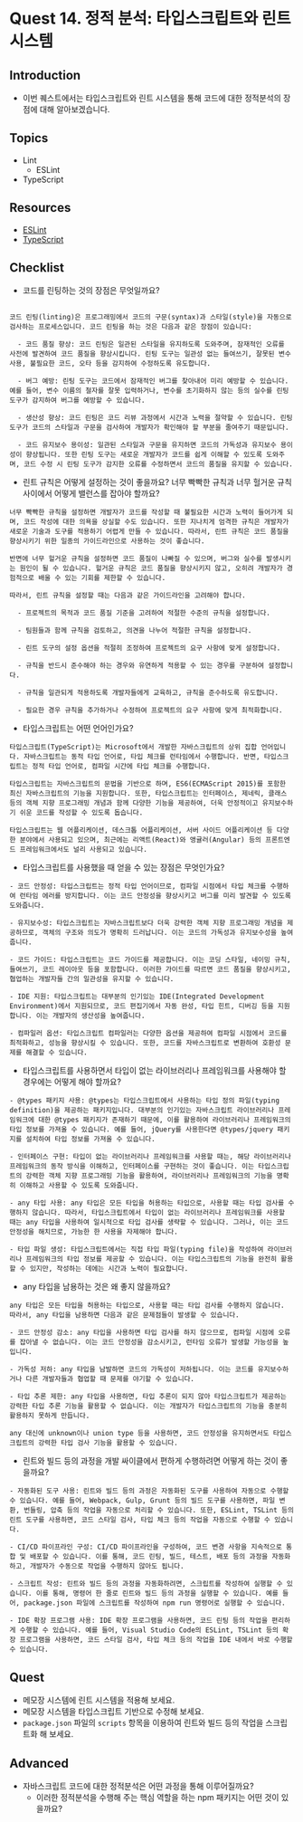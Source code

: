 # Quest 14. 정적 분석: 타입스크립트와 린트 시스템

## Introduction
* 이번 퀘스트에서는 타입스크립트와 린트 시스템을 통해 코드에 대한 정적분석의 장점에 대해 알아보겠습니다.

## Topics
* Lint
  * ESLint
* TypeScript

## Resources
* [ESLint](https://eslint.org/)
* [TypeScript](https://www.typescriptlang.org/)

## Checklist
* 코드를 린팅하는 것의 장점은 무엇일까요?

```

코드 린팅(linting)은 프로그래밍에서 코드의 구문(syntax)과 스타일(style)을 자동으로 검사하는 프로세스입니다. 코드 린팅을 하는 것은 다음과 같은 장점이 있습니다:

  - 코드 품질 향상: 코드 린팅은 일관된 스타일을 유지하도록 도와주며, 잠재적인 오류를 사전에 발견하여 코드 품질을 향상시킵니다. 린팅 도구는 일관성 없는 들여쓰기, 잘못된 변수 사용, 불필요한 코드, 오타 등을 감지하여 수정하도록 유도합니다.

  - 버그 예방: 린팅 도구는 코드에서 잠재적인 버그를 찾아내어 미리 예방할 수 있습니다. 예를 들어, 변수 이름의 철자를 잘못 입력하거나, 변수를 초기화하지 않는 등의 실수를 린팅 도구가 감지하여 버그를 예방할 수 있습니다.

  - 생산성 향상: 코드 린팅은 코드 리뷰 과정에서 시간과 노력을 절약할 수 있습니다. 린팅 도구가 코드의 스타일과 구문을 검사하여 개발자가 확인해야 할 부분을 줄여주기 때문입니다.

  - 코드 유지보수 용이성: 일관된 스타일과 구문을 유지하면 코드의 가독성과 유지보수 용이성이 향상됩니다. 또한 린팅 도구는 새로운 개발자가 코드를 쉽게 이해할 수 있도록 도와주며, 코드 수정 시 린팅 도구가 감지한 오류를 수정하면서 코드의 품질을 유지할 수 있습니다.

```
  * 린트 규칙은 어떻게 설정하는 것이 좋을까요? 너무 빡빡한 규칙과 너무 헐거운 규칙 사이에서 어떻게 밸런스를 잡아야 할까요?

  ```
  너무 빡빡한 규칙을 설정하면 개발자가 코드를 작성할 때 불필요한 시간과 노력이 들어가게 되며, 코드 작성에 대한 의욕을 상실할 수도 있습니다. 또한 지나치게 엄격한 규칙은 개발자가 새로운 기술과 도구를 적용하기 어렵게 만들 수 있습니다. 따라서, 린트 규칙은 코드 품질을 향상시키기 위한 일종의 가이드라인으로 사용하는 것이 좋습니다.

  반면에 너무 헐거운 규칙을 설정하면 코드 품질이 나빠질 수 있으며, 버그와 실수를 발생시키는 원인이 될 수 있습니다. 헐거운 규칙은 코드 품질을 향상시키지 않고, 오히려 개발자가 경험적으로 배울 수 있는 기회를 제한할 수 있습니다.

  따라서, 린트 규칙을 설정할 때는 다음과 같은 가이드라인을 고려해야 합니다.

    - 프로젝트의 목적과 코드 품질 기준을 고려하여 적절한 수준의 규칙을 설정합니다.

    - 팀원들과 함께 규칙을 검토하고, 의견을 나누어 적절한 규칙을 설정합니다.

    - 린트 도구의 설정 옵션을 적절히 조정하여 프로젝트의 요구 사항에 맞게 설정합니다.

    - 규칙을 반드시 준수해야 하는 경우와 유연하게 적용할 수 있는 경우를 구분하여 설정합니다.

    - 규칙을 일관되게 적용하도록 개발자들에게 교육하고, 규칙을 준수하도록 유도합니다.

    - 필요한 경우 규칙을 추가하거나 수정하여 프로젝트의 요구 사항에 맞게 최적화합니다.

  ```

* 타입스크립트는 어떤 언어인가요?

```
타입스크립트(TypeScript)는 Microsoft에서 개발한 자바스크립트의 상위 집합 언어입니다. 자바스크립트는 동적 타입 언어로, 타입 체크를 런타임에서 수행합니다. 반면, 타입스크립트는 정적 타입 언어로, 컴파일 시간에 타입 체크를 수행합니다.

타입스크립트는 자바스크립트의 문법을 기반으로 하며, ES6(ECMAScript 2015)를 포함한 최신 자바스크립트의 기능을 지원합니다. 또한, 타입스크립트는 인터페이스, 제네릭, 클래스 등의 객체 지향 프로그래밍 개념과 함께 다양한 기능을 제공하여, 더욱 안정적이고 유지보수하기 쉬운 코드를 작성할 수 있도록 돕습니다.

타입스크립트는 웹 어플리케이션, 데스크톱 어플리케이션, 서버 사이드 어플리케이션 등 다양한 분야에서 사용되고 있으며, 최근에는 리액트(React)와 앵귤러(Angular) 등의 프론트엔드 프레임워크에서도 널리 사용되고 있습니다.

```
  * 타입스크립트를 사용했을 때 얻을 수 있는 장점은 무엇인가요?
  ```
  - 코드 안정성: 타입스크립트는 정적 타입 언어이므로, 컴파일 시점에서 타입 체크를 수행하여 런타임 에러를 방지합니다. 이는 코드 안정성을 향상시키고 버그를 미리 발견할 수 있도록 도와줍니다.

  - 유지보수성: 타입스크립트는 자바스크립트보다 더욱 강력한 객체 지향 프로그래밍 개념을 제공하므로, 객체의 구조와 의도가 명확히 드러납니다. 이는 코드의 가독성과 유지보수성을 높여줍니다.

  - 코드 가이드: 타입스크립트는 코드 가이드를 제공합니다. 이는 코딩 스타일, 네이밍 규칙, 들여쓰기, 코드 레이아웃 등을 포함합니다. 이러한 가이드를 따르면 코드 품질을 향상시키고, 협업하는 개발자들 간의 일관성을 유지할 수 있습니다.

  - IDE 지원: 타입스크립트는 대부분의 인기있는 IDE(Integrated Development Environment)에서 지원되므로, 코드 편집기에서 자동 완성, 타입 힌트, 디버깅 등을 지원합니다. 이는 개발자의 생산성을 높여줍니다.

  - 컴파일러 옵션: 타입스크립트 컴파일러는 다양한 옵션을 제공하여 컴파일 시점에서 코드를 최적화하고, 성능을 향상시킬 수 있습니다. 또한, 코드를 자바스크립트로 변환하여 호환성 문제를 해결할 수 있습니다.

  ```

  * 타입스크립트를 사용하면서 타입이 없는 라이브러리나 프레임워크를 사용해야 할 경우에는 어떻게 해야 할까요?

  ```
  - @types 패키지 사용: @types는 타입스크립트에서 사용하는 타입 정의 파일(typing definition)을 제공하는 패키지입니다. 대부분의 인기있는 자바스크립트 라이브러리나 프레임워크에 대한 @types 패키지가 존재하기 때문에, 이를 활용하여 라이브러리나 프레임워크의 타입 정보를 가져올 수 있습니다. 예를 들어, jQuery를 사용한다면 @types/jquery 패키지를 설치하여 타입 정보를 가져올 수 있습니다.

  - 인터페이스 구현: 타입이 없는 라이브러리나 프레임워크를 사용할 때는, 해당 라이브러리나 프레임워크의 동작 방식을 이해하고, 인터페이스를 구현하는 것이 좋습니다. 이는 타입스크립트의 강력한 객체 지향 프로그래밍 기능을 활용하여, 라이브러리나 프레임워크의 기능을 명확히 이해하고 사용할 수 있도록 도와줍니다.

  - any 타입 사용: any 타입은 모든 타입을 허용하는 타입으로, 사용할 때는 타입 검사를 수행하지 않습니다. 따라서, 타입스크립트에서 타입이 없는 라이브러리나 프레임워크를 사용할 때는 any 타입을 사용하여 일시적으로 타입 검사를 생략할 수 있습니다. 그러나, 이는 코드 안정성을 해치므로, 가능한 한 사용을 자제해야 합니다.

  - 타입 파일 생성: 타입스크립트에서는 직접 타입 파일(typing file)을 작성하여 라이브러리나 프레임워크의 타입 정보를 제공할 수 있습니다. 이는 타입스크립트의 기능을 완전히 활용할 수 있지만, 작성하는 데에는 시간과 노력이 필요합니다.

  ```
  * any 타입을 남용하는 것은 왜 좋지 않을까요?

  ```
  any 타입은 모든 타입을 허용하는 타입으로, 사용할 때는 타입 검사를 수행하지 않습니다. 따라서, any 타입을 남용하면 다음과 같은 문제점들이 발생할 수 있습니다.

  - 코드 안정성 감소: any 타입을 사용하면 타입 검사를 하지 않으므로, 컴파일 시점에 오류를 잡아낼 수 없습니다. 이는 코드 안정성을 감소시키고, 런타임 오류가 발생할 가능성을 높입니다.

  - 가독성 저하: any 타입을 남발하면 코드의 가독성이 저하됩니다. 이는 코드를 유지보수하거나 다른 개발자들과 협업할 때 문제를 야기할 수 있습니다.

  - 타입 추론 제한: any 타입을 사용하면, 타입 추론이 되지 않아 타입스크립트가 제공하는 강력한 타입 추론 기능을 활용할 수 없습니다. 이는 개발자가 타입스크립트의 기능을 충분히 활용하지 못하게 만듭니다.

  any 대신에 unknown이나 union type 등을 사용하면, 코드 안정성을 유지하면서도 타입스크립트의 강력한 타입 검사 기능을 활용할 수 있습니다.

  ```

* 린트와 빌드 등의 과정을 개발 싸이클에서 편하게 수행하려면 어떻게 하는 것이 좋을까요?

```
- 자동화된 도구 사용: 린트와 빌드 등의 과정은 자동화된 도구를 사용하여 자동으로 수행할 수 있습니다. 예를 들어, Webpack, Gulp, Grunt 등의 빌드 도구를 사용하면, 파일 변환, 번들링, 압축 등의 작업을 자동으로 처리할 수 있습니다. 또한, ESLint, TSLint 등의 린트 도구를 사용하면, 코드 스타일 검사, 타입 체크 등의 작업을 자동으로 수행할 수 있습니다.

- CI/CD 파이프라인 구성: CI/CD 파이프라인을 구성하여, 코드 변경 사항을 지속적으로 통합 및 배포할 수 있습니다. 이를 통해, 코드 린팅, 빌드, 테스트, 배포 등의 과정을 자동화하고, 개발자가 수동으로 작업을 수행하지 않아도 됩니다.

- 스크립트 작성: 린트와 빌드 등의 과정을 자동화하려면, 스크립트를 작성하여 실행할 수 있습니다. 이를 통해, 명령어 한 줄로 린트와 빌드 등의 과정을 실행할 수 있습니다. 예를 들어, package.json 파일에 스크립트를 작성하여 npm run 명령어로 실행할 수 있습니다.

- IDE 확장 프로그램 사용: IDE 확장 프로그램을 사용하면, 코드 린팅 등의 작업을 편리하게 수행할 수 있습니다. 예를 들어, Visual Studio Code의 ESLint, TSLint 등의 확장 프로그램을 사용하면, 코드 스타일 검사, 타입 체크 등의 작업을 IDE 내에서 바로 수행할 수 있습니다.

```

## Quest
* 메모장 시스템에 린트 시스템을 적용해 보세요.
* 메모장 시스템을 타입스크립트 기반으로 수정해 보세요.
* `package.json` 파일의 `scripts` 항목을 이용하여 린트와 빌드 등의 작업을 스크립트화 해 보세요.

## Advanced
* 자바스크립트 코드에 대한 정적분석은 어떤 과정을 통해 이루어질까요?
  * 이러한 정적분석을 수행해 주는 핵심 역할을 하는 npm 패키지는 어떤 것이 있을까요?
